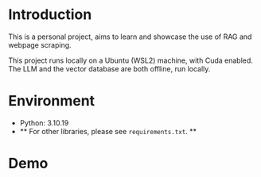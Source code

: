# Introduction
This is a personal project, aims to learn and showcase the use of RAG and webpage scraping.

This project runs locally on a Ubuntu (WSL2) machine, with Cuda enabled. The LLM and the vector database are both offline, run locally. 

# Environment
- Python: 3.10.19
- ** For other libraries, please see `requirements.txt`. **

# Demo
[](!https://github.com/psamtam/AskAboutWikiPage/blob/main/Demo.gif)
